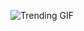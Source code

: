 ![Trending GIF](https://media3.giphy.com/media/v1.Y2lkPThiYjIxNzcyOGxibXh5czYwd2xvcnc2MTNpOXpsN3dqN2lhZGwwOXAzcGF4a3B6aSZlcD12MV9naWZzX3NlYXJjaCZjdD1n/lptIayuGHV9Utu3iTv/giphy.gif)
